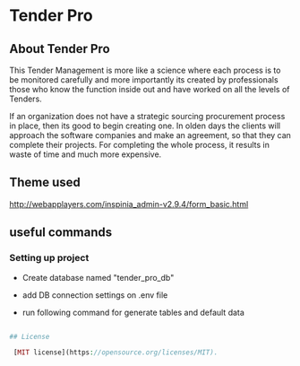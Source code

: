 # Tender Pro



## About Tender Pro

This Tender Management is more like a science where
each process is to be monitored carefully and more
importantly its created by professionals those who know
the function inside out and have worked on all the levels
of Tenders.

If an organization does not have a strategic sourcing
procurement process in place, then its good to begin
creating one. In olden days the clients will approach the
software companies and make an agreement, so that they
can complete their projects. For completing the whole
process, it results in waste of time and much more
expensive.

## Theme used
http://webapplayers.com/inspinia_admin-v2.9.4/form_basic.html


## useful commands

### Setting up project

- Create database named "tender_pro_db"
- add DB connection settings on .env file

- run following command for generate tables and default data

```php artisan migrate:refresh --seed

## License

 [MIT license](https://opensource.org/licenses/MIT).
